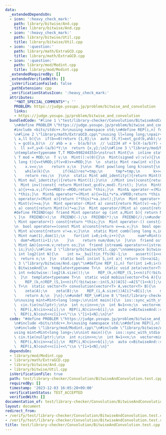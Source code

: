 ```yaml
---
data:
  _extendedDependsOn:
  - icon: ':heavy_check_mark:'
    path: library/bitwise/And.cpp
    title: library/bitwise/And.cpp
  - icon: ':heavy_check_mark:'
    path: library/bitwise/Util.cpp
    title: library/bitwise/Util.cpp
  - icon: ':question:'
    path: library/math/ExtraGCD.cpp
    title: library/math/ExtraGCD.cpp
  - icon: ':question:'
    path: library/mod/Modint.cpp
    title: library/mod/Modint.cpp
  _extendedRequiredBy: []
  _extendedVerifiedWith: []
  _isVerificationFailed: false
  _pathExtension: cpp
  _verificationStatusIcon: ':heavy_check_mark:'
  attributes:
    '*NOT_SPECIAL_COMMENTS*': ''
    PROBLEM: https://judge.yosupo.jp/problem/bitwise_and_convolution
    links:
    - https://judge.yosupo.jp/problem/bitwise_and_convolution
  bundledCode: "#line 1 \"test/library-checker/Convolution/BitwiseAndConvolution.test.cpp\"\
    \n#define PROBLEM \"https://judge.yosupo.jp/problem/bitwise_and_convolution\"\n\
    #include <bits/stdc++.h>\nusing namespace std;\n#define REP(i,n) for(int i=0;i<(n);i++)\n\
    \n#line 2 \"library/math/ExtraGCD.cpp\"\nusing ll=long long;\npair<ll,ll> ext_gcd(ll\
    \ a,ll b){\n  if(b==0)return {1,0};\n  auto [X,Y]=ext_gcd(b,a%b);\n  // bX + (a%b)Y\
    \ = gcd(a,b)\n  // a%b = a - b(a/b)\n  // \u2234 aY + b(X-(a/b)Y) = gcd(a,b)\n\
    \  ll x=Y,y=X-(a/b)*Y;\n  return {x,y};\n}\n#line 3 \"library/mod/Modint.cpp\"\
    \ntemplate<typename T,T MOD=998244353>\nstruct Mint{\n  inline static constexpr\
    \ T mod = MOD;\n  T v;\n  Mint():v(0){}\n  Mint(signed v):v(v){}\n  Mint(long\
    \ long t){v=t%MOD;if(v<0)v+=MOD;}\n  \n  static Mint raw(int v){\n    Mint x;\n\
    \    x.v=v;\n    return x;\n  }\n\n  Mint pow(long long k)const{\n    Mint res(1),tmp(v);\n\
    \    while(k){\n      if(k&1)res*=tmp;\n      tmp*=tmp;\n      k>>=1;\n    }\n\
    \    return res;\n  }\n\n  static Mint add_identity(){return Mint(0);}\n  static\
    \ Mint mul_identity(){return Mint(1);}\n\n  //Mint inv()const{return pow(MOD-2);}\n\
    \  Mint inv()const{ return Mint(ext_gcd(v,mod).first); }\n\n  Mint& operator+=(Mint\
    \ a){v+=a.v;if(v>=MOD)v-=MOD;return *this;}\n  Mint& operator-=(Mint a){v+=MOD-a.v;if(v>=MOD)v-=MOD;return\
    \ *this;}\n  Mint& operator*=(Mint a){v=1LL*v*a.v%MOD;return *this;}\n  Mint&\
    \ operator/=(Mint a){return (*this)*=a.inv();}\n\n  Mint operator+(Mint a) const{return\
    \ Mint(v)+=a;}\n  Mint operator-(Mint a) const{return Mint(v)-=a;}\n  Mint operator*(Mint\
    \ a) const{return Mint(v)*=a;}\n  Mint operator/(Mint a) const{return Mint(v)/=a;}\n\
    #define FRIEND(op) friend Mint operator op (int a,Mint b){ return Mint(a) op b;\
    \ }\n  FRIEND(+);\n  FRIEND(-);\n  FRIEND(*);\n  FRIEND(/);\n#undef FRIEND\n \
    \ Mint operator+() const{return *this;}\n  Mint operator-() const{return v?Mint(MOD-v):Mint(v);}\n\
    \n  bool operator==(const Mint a)const{return v==a.v;}\n  bool operator!=(const\
    \ Mint a)const{return v!=a.v;}\n\n  static Mint comb(long long n,int k){\n   \
    \ Mint num(1),dom(1);\n    for(int i=0;i<k;i++){\n      num*=Mint(n-i);\n    \
    \  dom*=Mint(i+1);\n    }\n    return num/dom;\n  }\n\n  friend ostream& operator<<(ostream&os,const\
    \ Mint &m){os<<m.v;return os;}\n  friend istream& operator>>(istream&is,Mint &m){is>>m.v;m.v%=MOD;if(m.v<0)m.v+=MOD;return\
    \ is;}\n};\n#line 2 \"library/bitwise/Util.cpp\"\nnamespace bitwise{\n  static\
    \ int log2(int N){\n    int n=__builtin_ffs(N)-1;\n    assert((1<<n)==N);\n  \
    \  return n;\n  }\n  static bool in(int S,int a){ return (S>>a)&1; }\n}\n#line\
    \ 3 \"library/bitwise/And.cpp\"\n#define REP_(i,n) for(int i=0;i<(n);i++)\nstruct\
    \ BitwiseAnd{\n  template<typename T>\n  static void zeta(vector<T>& A){\n   \
    \ int n=bitwise::log2(A.size());\n    REP_(k,n)REP_(S,1<<n)if(!bitwise::in(S,k))A[S]+=A[S^(1<<k)];\n\
    \  }\n  template<typename T>\n  static void mobius(vector<T>& A){\n    int n=bitwise::log2(A.size());\n\
    \    REP_(k,n)REP_(S,1<<n)if(!bitwise::in(S,k))A[S]-=A[S^(1<<k)];\n  }\n  template<typename\
    \ T>\n  static vector<T> convolution(vector<T> A,vector<T> B){\n    assert(A.size()==B.size());\n\
    \    zeta(A);\n    zeta(B);\n    REP_(i,A.size())A[i]*=B[i];\n    mobius(A);\n\
    \    return A;\n  }\n};\n#undef REP_\n#line 8 \"test/library-checker/Convolution/BitwiseAndConvolution.test.cpp\"\
    \n\nusing mint=Mint<long long>;\n\nint main(){\n  ios::sync_with_stdio(false);\n\
    \  cin.tie(nullptr);\n\n  int n;cin>>n;\n  int N=1<<n;\n  vector<mint> a(N),b(N);\n\
    \  REP(i,N)cin>>a[i];\n  REP(i,N)cin>>b[i];\n  auto c=BitwiseAnd::convolution(a,b);\n\
    \  REP(i,N)cout<<c[i]<<\"\\n \"[i+1<N];\n}\n"
  code: "#define PROBLEM \"https://judge.yosupo.jp/problem/bitwise_and_convolution\"\
    \n#include <bits/stdc++.h>\nusing namespace std;\n#define REP(i,n) for(int i=0;i<(n);i++)\n\
    \n#include \"library/mod/Modint.cpp\"\n#include \"library/bitwise/And.cpp\"\n\n\
    using mint=Mint<long long>;\n\nint main(){\n  ios::sync_with_stdio(false);\n \
    \ cin.tie(nullptr);\n\n  int n;cin>>n;\n  int N=1<<n;\n  vector<mint> a(N),b(N);\n\
    \  REP(i,N)cin>>a[i];\n  REP(i,N)cin>>b[i];\n  auto c=BitwiseAnd::convolution(a,b);\n\
    \  REP(i,N)cout<<c[i]<<\"\\n \"[i+1<N];\n}"
  dependsOn:
  - library/mod/Modint.cpp
  - library/math/ExtraGCD.cpp
  - library/bitwise/And.cpp
  - library/bitwise/Util.cpp
  isVerificationFile: true
  path: test/library-checker/Convolution/BitwiseAndConvolution.test.cpp
  requiredBy: []
  timestamp: '2023-12-03 16:05:20+09:00'
  verificationStatus: TEST_ACCEPTED
  verifiedWith: []
documentation_of: test/library-checker/Convolution/BitwiseAndConvolution.test.cpp
layout: document
redirect_from:
- /verify/test/library-checker/Convolution/BitwiseAndConvolution.test.cpp
- /verify/test/library-checker/Convolution/BitwiseAndConvolution.test.cpp.html
title: test/library-checker/Convolution/BitwiseAndConvolution.test.cpp
---
```


